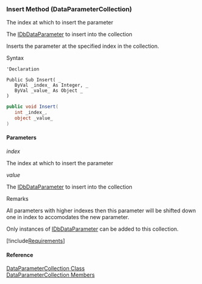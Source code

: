 ﻿### Insert Method (DataParameterCollection)

The index at which to insert the parameter

The [IDbDataParameter](ms-help://MS.NETFrameworkSDKv1.1/cpref/html/frlrfSystemDataIDbDataParameterClassTopic.htm) to insert into the collection

Inserts the parameter at the specified index in the collection.

Syntax

```vbnet
'Declaration

Public Sub Insert( _
   ByVal _index_ As Integer, _
   ByVal _value_ As Object _
) 
```

```csharp
public void Insert( 
   int _index_,
   object _value_
)
```

#### Parameters

_index_

The index at which to insert the parameter

_value_

The [IDbDataParameter](ms-help://MS.NETFrameworkSDKv1.1/cpref/html/frlrfSystemDataIDbDataParameterClassTopic.htm) to insert into the collection

Remarks

All parameters with higher indexes then this parameter will be shifted down one in index to accomodates the new parameter.  

Only instances of [IDbDataParameter](ms-help://MS.NETFrameworkSDKv1.1/cpref/html/frlrfSystemDataIDbDataParameterClassTopic.htm) can be added to this collection.

[!include[Requirements](../partials/requirements.md)]

#### Reference

[DataParameterCollection Class](FChoice.Common~FChoice.Common.Data.DataParameterCollection.md)  
[DataParameterCollection Members](FChoice.Common~FChoice.Common.Data.DataParameterCollection_members.md)